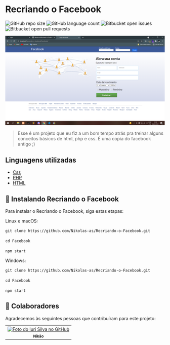 # Recriando o Facebook

<!---Esses são exemplos. Veja https://shields.io para outras pessoas ou para personalizar este conjunto de escudos. Você pode querer incluir dependências, status do projeto e informações de licença aqui--->

![GitHub repo size](https://img.shields.io/github/repo-size/iuricode/README-template?style=for-the-badge)
![GitHub language count](https://img.shields.io/github/languages/count/iuricode/README-template?style=for-the-badge)
![Bitbucket open issues](https://img.shields.io/bitbucket/issues/iuricode/README-template?style=for-the-badge)
![Bitbucket open pull requests](https://img.shields.io/bitbucket/pr-raw/iuricode/README-template?style=for-the-badge)

<img src="./Facebook/Facebook.PNG" alt="exemplo imagem">

> Esse é um projeto que eu fiz a um bom tempo atrás pra treinar alguns conceitos básicos de html, php e css. É uma copia do facebook antigo ;)
> 
## Linguagens utilizadas

- [Css](https://developer.mozilla.org/pt-BR/docs/Web/CSS)
- [PHP](https://www.php.net/)
- [HTML](https://developer.mozilla.org/pt-BR/docs/Web/HTML)

## 🚀 Instalando Recriando o Facebook

Para instalar o Recriando o Facebook, siga estas etapas:

Linux e macOS:
```
git clone https://github.com/Nikolas-as/Recriando-o-Facebook.git

cd Facebook

npm start
```

Windows:
```
git clone https://github.com/Nikolas-as/Recriando-o-Facebook.git

cd Facebook

npm start
```

## 🤝 Colaboradores

Agradecemos às seguintes pessoas que contribuíram para este projeto:

<table>
  <tr>
    <td align="center">
      <a href="#">
        <img src="" width="100px;" alt="Foto do Iuri Silva no GitHub"/><br>
        <sub>
          <b>Nikão</b>
        </sub>
      </a>
    </td>
</table>
